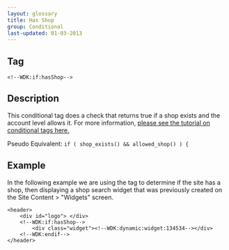 ```yaml
---
layout: glossary
title: Has Shop
group: Conditional
last-updated: 01-03-2013
---
```



## Tag

`<!--WDK:if:hasShop-->`

## Description
This conditional tag does a check that returns true if a shop exists and the account level allows it.
For more information, [please see the tutorial on conditional tags here.](/pages/tutorials/12conditional-tags.html)

Pseudo Equivalent:
`if ( shop_exists() && allowed_shop() ) {`

## Example
In the following example we are using the tag to determine if the site has a shop, then displaying a shop search widget that was previously created on the Site Content > "Widgets" screen.

~~~
<header>
	<div id="logo"> </div>
	<!--WDK:if:hasShop-->
		<div class="widget"><!--WDK:dynamic:widget:134534--></div>
	<!--WDK:endif-->
</header>
~~~